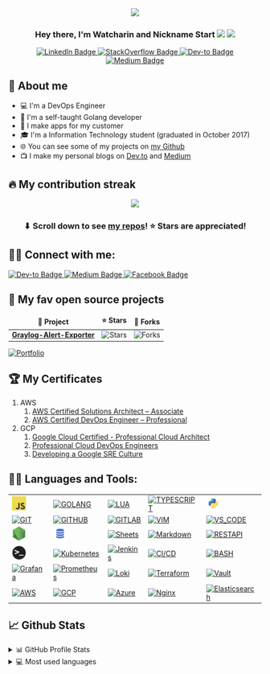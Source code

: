 <div id="head_logo" align="center"><img width="100" height="auto" src="https://media.giphy.com/media/Ll22OhMLAlVDb8UQWe/giphy.gif" height="175px"/></div>

<h3 align="center">Hey there, I'm Watcharin and Nickname <b>Start</b> <img src="https://media.giphy.com/media/hvRJCLFzcasrR4ia7z/giphy.gif" width="28"> <img src="https://emojis.slackmojis.com/emojis/images/1531849430/4246/blob-sunglasses.gif?1531849430" width="28"/></h3>

<div id="badges" align="center">
  <a href="https://www.linkedin.com/in/watcharin-yang-ngam/">
      <img src="https://img.shields.io/badge/LinkedIn-blue?style=for-the-badge&logo=linkedin&logoColor=white" alt="LinkedIn Badge"/>
  </a>
  <a href="https://stackoverflow.com/users/3913005/watcharin-yang-ngam?tab=profile">
      <img src="https://img.shields.io/badge/stack%20overflow-FE7A16?logo=stack-overflow&logoColor=white&style=for-the-badge" alt="StackOverflow Badge"/>
  </a>
  <a href="https://dev.to/startpher">
      <img src="https://img.shields.io/badge/dev.to-0A0A0A?style=for-the-badge&logo=devdotto&logoColor=white" alt="Dev-to Badge"/>
  </a>
  <a href="https://medium.com/@watcharin.st11">
      <img src="https://img.shields.io/badge/Medium-12100E?style=for-the-badge&logo=medium&logoColor=white" alt="Medium Badge"/>
  </a>
</div>

## 📖 About me

* 💻 I'm a DevOps Engineer
* 📜 I'm a self-taught Golang developer
* 📱 I make apps for my customer
* 🎓 I'm a Information Technology student (graduated in October 2017)
* 🌐 You can see some of my projects on [my Github](https://github.com/StartloJ)
* 📺 I make my personal blogs on [Dev.to](https://dev.to/startpher) and [Medium](https://medium.com/@watcharin.st11)

## 🔥 My contribution streak

<p align="center">
  <a href="https://github.com/StartloJ/github-readme-streak-stats">
    <img src="https://github-readme-streak-stats.herokuapp.com/?user=StartloJ#version3"/>
  </a>
</p>

<h3 align="center">⬇ Scroll down to see <a href="https://github.com/StartloJ?tab=repositories">my repos</a>! ⭐ Stars are appreciated!</h3>

## 🙋‍♂️ Connect with me:

<p align="left">
  <a href="https://dev.to/startpher">
      <img src="https://img.shields.io/badge/dev.to-0A0A0A?style=for-the-badge&logo=devdotto&logoColor=white" alt="Dev-to Badge"/>
  </a>
  <a href="https://medium.com/@watcharin.st11">
      <img src="https://img.shields.io/badge/Medium-12100E?style=for-the-badge&logo=medium&logoColor=white" alt="Medium Badge"/>
  </a>
  <a href="https://www.facebook.com/dukecyber/">
      <img src="	https://img.shields.io/badge/Facebook-1877F2?style=for-the-badge&logo=facebook&logoColor=white" alt="Facebook Badge"/>
  </a>
</p>

## 📘 My fav open source projects

<table>
  <thead align="center">
    <tr border: none;>
      <td><b>📘 Project</b></td>
      <td><b>⭐ Stars</b></td>
      <td><b>🤝 Forks</b></td>
    </tr>
  </thead>
  <tbody>
    <tr>
      <td><a href="https://github.com/StartloJ/graylog-alert-exporter"><b>Graylog-Alert-Exporter</b></a></td>
      <td><img alt="Stars" src="https://img.shields.io/github/stars/StartloJ/graylog-alert-exporter?style=flat-square&labelColor=343b41"/></td>
      <td><img alt="Forks" src="https://img.shields.io/github/forks/StartloJ/graylog-alert-exporter?style=flat-square&labelColor=343b41"/></td>
    </tr>
  </tbody>
</table>


<p align="left">
  <a href="https://github.com/StartloJ?tab=repositories"><img alt="Portfolio" title="Portfolio" src="https://img.shields.io/badge/-More%20Repos-black?style=for-the-badge&logo=addthis&logoColor=white"/></a>
</p>

## 🏆 My Certificates

1. AWS
   1. [AWS Certified Solutions Architect – Associate](https://www.credly.com/badges/bb67ef15-3a35-4c7f-9fd2-30bfbe8f8756)
   2. [AWS Certified DevOps Engineer – Professional](https://www.credly.com/go/LUs3tZUr1w4GbNw5oJkUYQ)
2. GCP
   1. [Google Cloud Certified - Professional Cloud Architect](https://www.credential.net/202c2998-3523-4e05-b40e-b9b45e60d609?_ga=2.52891176.1002868599.1605628041-1405035967.1605628041)
   2. [Professional Cloud DevOps Engineers](https://google.accredible.com/a4f2fdb6-eb1a-467a-9658-e6ee7c59f35b)
   3. [Developing a Google SRE Culture](https://www.cloudskillsboost.google/public_profiles/14a4f161-9bc9-4428-9ee5-5330221c2767/badges/3711861?utm_medium=social&utm_source=linkedin&utm_campaign=ql-social-share)

## 👨‍💻 Languages and Tools:

<table>
    <tbody>
        <tr>
            <td><a href="#"><img alt="JavaScript" title="JavaScript" height="28px"
                        src="https://raw.githubusercontent.com/github/explore/80688e429a7d4ef2fca1e82350fe8e3517d3494d/topics/javascript/javascript.png" /></a>
            </td>
            <td><a href="#"><img alt="GOLANG" title="GOLANG" height="28px"
                        src="https://cdn.jsdelivr.net/npm/programming-languages-logos/src/go/go.png" /></a>
            </td>
            <td><a href="#"><img alt="LUA" title="LUA" height="28px"
                        src="https://cdn.jsdelivr.net/npm/programming-languages-logos/src/lua/lua.png" /></a>
            </td>
            <td><a href="#"><img alt="TYPESCRIPT" title="TYPESCRIPT" height="28px"
                        src="https://cdn.jsdelivr.net/npm/programming-languages-logos/src/typescript/typescript.png" /></a>
            </td>
            <td><a href="#"><img alt="Python" title="Python" height="28px"
                        src="https://raw.githubusercontent.com/github/explore/80688e429a7d4ef2fca1e82350fe8e3517d3494d/topics/python/python.png" /></a>
            </td>
        </tr>
        <tr>
            <td><a href="#"><img alt="GIT" title="GIT" height="28px"
                        src="https://user-images.githubusercontent.com/25181517/192108372-f71d70ac-7ae6-4c0d-8395-51d8870c2ef0.png" /></a></td>
            <td><a href="#"><img alt="GITHUB" title="GITHUB" height="28px"
                        src="https://user-images.githubusercontent.com/25181517/192108374-8da61ba1-99ec-41d7-80b8-fb2f7c0a4948.png" /></a></td>
            <td><a href="#"><img alt="GITLAB" title="GITLAB" height="28px"
                        src="https://user-images.githubusercontent.com/25181517/192108376-c675d39b-90f6-4073-bde6-5a9291644657.png" /></a></td>
            <td><a href="#"><img alt="VIM" title="VIM" height="28px"
                        src="https://user-images.githubusercontent.com/25181517/192108889-232b3431-a585-4b36-a62d-9078bd3641d9.png" /></a>
            </td>
            <td><a href="#"><img alt="VS_CODE" title="VS_CODE" height="28px"
                        src="https://user-images.githubusercontent.com/25181517/192108891-d86b6220-e232-423a-bf5f-90903e6887c3.png" /></a></td>
        </tr>
        <tr>
            <td><a href="#"><img alt="NodeJS" title="NodeJS" height="28px"
                        src="https://raw.githubusercontent.com/github/explore/80688e429a7d4ef2fca1e82350fe8e3517d3494d/topics/nodejs/nodejs.png" /></a>
            </td>
            <td><a href="#"><img alt="SQL" title="SQL" height="28px"
                        src="https://raw.githubusercontent.com/github/explore/80688e429a7d4ef2fca1e82350fe8e3517d3494d/topics/sql/sql.png" /></a>
            </td>
            <td><a href="#"><img alt="Sheets" title="Sheets" height="28px"
                        src="https://img.icons8.com/color/48/000000/google-sheets.png" /></a></td>
            <td><a href="#"><img alt="Markdown" title="Markdown" height="28px"
                        src="https://i.imgur.com/eO5z1xV.png" /></a></td>
            <td><a href="#"><img alt="RESTAPI" title="RESTAPI" height="28px"
                        src="https://user-images.githubusercontent.com/25181517/192107858-fe19f043-c502-4009-8c47-476fc89718ad.png" /></a>
            </td>
        </tr>
        <tr>
            <td><a href="#"><img alt="Terminal" title="Terminal" height="28px"
                        src="https://raw.githubusercontent.com/github/explore/80688e429a7d4ef2fca1e82350fe8e3517d3494d/topics/terminal/terminal.png" /></a>
            </td>
            <td><a href="#"><img alt="Kubernetes" title="Kubernetes" height="28px"
                        src="https://user-images.githubusercontent.com/25181517/182534006-037f08b5-8e7b-4e5f-96b6-5d2a5558fa85.png" /></a></td>
            <td><a href="#"><img alt="Jenkins" title="Jenkins" height="28px"
                        src="https://user-images.githubusercontent.com/25181517/179090274-733373ef-3b59-4f28-9ecb-244bea700932.png" /></a></td>
            <td><a href="#"><img alt="CI/CD" title="CI/CD" height="28px"
                        src="https://user-images.githubusercontent.com/25181517/183868728-b2e11072-00a5-47e2-8a4e-4ebbb2b8c554.png" /></a></td>
            <td><a href="#"><img alt="BASH" title="BASH" height="28px"
                        src="https://user-images.githubusercontent.com/25181517/192158606-7c2ef6bd-6e04-47cf-b5bc-da2797cb5bda.png" /></a></td>
        </tr>
        <tr>
            <td><a href="#"><img alt="Grafana" title="Grafana" height="28px"
                        src="https://user-images.githubusercontent.com/25181517/182534075-4962068b-4407-46c2-ac67-ddcb86af30cc.png" /></a>
            </td>
            <td><a href="#"><img alt="Prometheus" title="Prometheus" height="28px"
                        src="https://user-images.githubusercontent.com/25181517/182534182-c510199a-7a4d-4084-96e3-e3db2251bbce.png" /></a></td>
            <td><a href="#"><img alt="Loki" title="Loki" height="28px"
                        src="https://user-images.githubusercontent.com/25181517/190230082-55409fe9-d5a2-4f3d-bdba-0f0946190e67.png" /></a></td>
            <td><a href="#"><img alt="Terraform" title="Terraform" height="28px"
                        src="https://user-images.githubusercontent.com/25181517/183345121-36788a6e-5462-424a-be67-af1ebeda79a2.png" /></a></td>
            <td><a href="#"><img alt="Vault" title="Vault" height="28px"
                        src="https://user-images.githubusercontent.com/25181517/183345124-0948a5e0-5326-495f-824f-b99d3aee5467.png" /></a></td>
        </tr>
        <tr>
            <td><a href="#"><img alt="AWS" title="AWS" height="28px"
                        src="https://user-images.githubusercontent.com/25181517/183896132-54262f2e-6d98-41e3-8888-e40ab5a17326.png" /></a>
            </td>
            <td><a href="#"><img alt="GCP" title="GCP" height="28px"
                        src="https://user-images.githubusercontent.com/25181517/183911547-990692bc-8411-4878-99a0-43506cdb69cf.png" /></a></td>
            <td><a href="#"><img alt="Azure" title="Azure" height="28px"
                        src="https://user-images.githubusercontent.com/25181517/183911544-95ad6ba7-09bf-4040-ac44-0adafedb9616.png" /></a></td>
            <td><a href="#"><img alt="Nginx" title="Nginx" height="28px"
                        src="https://user-images.githubusercontent.com/25181517/183345125-9a7cd2e6-6ad6-436f-8490-44c903bef84c.png" /></a></td>
            <td><a href="#"><img alt="Elasticsearch" title="Elasticsearch" height="28px"
                        src="https://user-images.githubusercontent.com/25181517/183569191-f32cdf03-673f-4ae3-809b-3a8b376bb8a2.png" /></a></td>
        </tr>
    </tbody>
</table>

<!-- https://github.com/gautamkrishnar/blog-post-workflow -->

## 📈 Github Stats

<!-- https://github.com/anuraghazra/github-readme-stats -->
<details>
  <summary>📊 GitHub Profile Stats</summary>
  <br/>
  <a href="https://github.com/anuraghazra/github-readme-stats"><img alt="StartloJ's Github Stats" src="https://github-readme-stats.vercel.app/api?username=StartloJ&show_icons=true&count_private=true&hide=" /></a>
</details>

<details> 
  <summary>💻 Most used languages</summary>
  <br/>
  <a href="https://github.com/anuraghazra/github-readme-stats"><img alt="StartloJ's Top Languages" src="https://github-readme-stats.vercel.app/api/top-langs/?username=StartloJ&langs_count=10&layout=compact#" /></a>
  <br/>
  <b>Note:</b> This chart is only a metric of which languages my public code on GitHub consists of and does not reflect my experience or skill level.
</details>

<!--
**StartloJ/Startloj** is a ✨ _special_ ✨ repository because its `README.md` (this file) appears on your GitHub profile.

Here are some ideas to get you started:

- 🔭 I’m currently working on ...
- 🌱 I’m currently learning ...
- 👯 I’m looking to collaborate on ...
- 🤔 I’m looking for help with ...
- 💬 Ask me about ...
- 📫 How to reach me: ...
- 😄 Pronouns: ...
- ⚡ Fun fact: ...
-->
